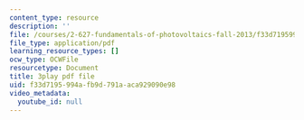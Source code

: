 ```yaml
---
content_type: resource
description: ''
file: /courses/2-627-fundamentals-of-photovoltaics-fall-2013/f33d7195994afb9d791aaca929090e98_hewgCK5oZAo.pdf
file_type: application/pdf
learning_resource_types: []
ocw_type: OCWFile
resourcetype: Document
title: 3play pdf file
uid: f33d7195-994a-fb9d-791a-aca929090e98
video_metadata:
  youtube_id: null
---
```

